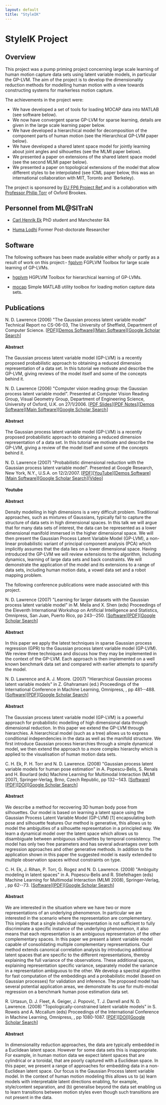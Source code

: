 ```yaml
---
layout: default
title: "StyleIK"
---
```

# StyleIK Project

## Overview

This project was a pump priming project concerning large scale learning
of human motion capture data sets using latent variable models, in
particular the GP-LVM. The aim of the project is to develop the
dimensionality reduction methods for modelling human motion with a view
towards constructing systems for markerless motion capture.

The achievements in the project were:

-   We have developed a set of tools for loading MOCAP data into MATLAB
    (see software below).
-   We now have convergent sparse GP-LVM for sparse learning, details
    are given in the large scale learning paper below.
-   We have developed a hierarchical model for decomposition of the
    component parts of human motion (see the Hierarchical GP-LVM
    paper below).
-   We have developed a shared latent space model for jointly learning
    about joint angles and silhouettes (see the MLMI paper below).
-   We presented a paper on extensions of the shared latent space model
    (see the second MLMI paper below).
-   We presented a paper on topological extensions of the model that
    allow different styles to be interpolated (see ICML paper below,
    this was an international collaboration with MIT, Toronto
    and \`Berkeley).

The project is sponsored by [EU FP6 Project Ref ](http://www.pascal-network.org) and is a collaboration with [Professor Philip Torr](http://cms.brookes.ac.uk/staff/PhilipTorr/) of Oxford Brookes.



<a name="personnel"></a>

## Personnel from ML@SITraN

- [Carl Henrik Ek](http://www.carlhenrik.com/) PhD student and Manchester RA

- [Huma Lodhi](http://www.doc.ic.ac.uk/~hml/) Former Post-doctorate Researcher



<a name="software"></a>

## Software

The following software has been made available either wholly or partly as a result of work on this project:- [fgplvm](http://inverseprobability.com/fgplvm/) FGPLVM Toolbox for large scale learning of GP-LVMs.

- [hgplvm](http://inverseprobability.com/hgplvm/) HGPLVM Toolbox for hierarchical learning of GP-LVMs.

- [mocap](http://inverseprobability.com/mocap/) Simple MATLAB utility toolbox for loading motion capture data sets.

<a name="publications"></a>

## Publications

<span class="author">N. D. Lawrence</span> (2006) <span
class="papertitle">"The Gaussian process latent variable model"</span>
Technical Report no CS-06-03, The University of Sheffield, Department of
Computer Science.
\[[PDF](ftp://ftp.dcs.shef.ac.uk/home/neil/gplvmTutorial.pdf)\]\[[Demos
Software](http://staffwww.dcs.shef.ac.uk/people/N.Lawrence/oxford/)\]\[[Main
Software](https://github.com/SheffieldML/GPmat/)\]\[[Google Scholar
Search](http://scholar.google.com/scholar?hl-en&lr=&q=The+Gaussian+Process+Latent+Variable+Model+&btnG=Search)\]

#### Abstract

The Gaussian process latent variable model (GP-LVM) is a recently
proposed probabilistic approach to obtaining a reduced dimension
representation of a data set. In this tutorial we motivate and describe
the GP-LVM, giving reviews of the model itself and some of the concepts
behind it.


<span class="author">N. D. Lawrence</span> (2006) <span
class="papertitle">"Computer vision reading group: the Gaussian process
latent variable model"</span>. Presented at Computer Vision Reading
Group, Visual Geometry Group, Department of Engineering Science,
University of Oxford, U.K. on 27/1/2006. \[[PDF
Slides](ftp://ftp.dcs.shef.ac.uk/home/neil/gplvmTutorialSlides.pdf)\]\[[PDF
Notes](ftp://ftp.dcs.shef.ac.uk/home/neil/gplvmTutorial.pdf)\]\[[Demos
Software](http://staffwww.dcs.shef.ac.uk/people/N.Lawrence/oxford/)\]\[[Main
Software](https://github.com/SheffieldML/GPmat/)\]\[[Google Scholar
Search](http://scholar.google.com/scholar?hl-en&lr=&q=Computer+Vision+Reading+Group:+The+Gaussian+Process+Latent+Variable+Model+&btnG=Search)\]

#### Abstract

The Gaussian process latent variable model (GP-LVM) is a recently
proposed probabilistic approach to obtaining a reduced dimension
representation of a data set. In this tutorial we motivate and describe
the GP-LVM, giving a review of the model itself and some of the concepts
behind it.


<span class="author">N. D. Lawrence</span> (2007) <span
class="papertitle">"Probabilistic dimensional reduction with the
Gaussian process latent variable model"</span>. Presented at Google
Research, New York, N.Y., U.S.A. on 12/2/2007.
\[[PDF](ftp://ftp.dcs.shef.ac.uk/home/neil/gplvm_07_02.pdf)\]\[[YouTube](http://www.youtube.com/watch?v=DS853uA0u4I)\]\[[Demos
Software](http://staffwww.dcs.shef.ac.uk/people/N.Lawrence/oxford/)\]\[[Main
Software](https://github.com/SheffieldML/GPmat/)\]\[[Google Scholar
Search](http://scholar.google.com/scholar?hl-en&lr=&q=Probabilistic+Dimensional+Reduction+with+the+Gaussian+Process+Latent+Variable+Model+&btnG=Search)\]\[[Video](http://video.google.com/videoplay?docid=-5127068978792458641)\]

#### Youtube

#### Abstract

Density modelling in high dimensions is a very difficult problem.
Traditional approaches, such as mixtures of Gaussians, typically fail to
capture the structure of data sets in high dimensional spaces. In this
talk we will argue that for many data sets of interest, the data can be
represented as a lower dimensional manifold immersed in the higher
dimensional space. We will then present the Gaussian Process Latent
Variable Model (GP-LVM), a non-linear probabilistic variant of principal
component analysis (PCA) which implicitly assumes that the data lies on
a lower dimensional space. Having introduced the GP-LVM we will review
extensions to the algorithm, including dynamics, learning of large data
sets and back constraints. We will demonstrate the application of the
model and its extensions to a range of data sets, including human motion
data, a vowel data set and a robot mapping problem.


The following conference publications were made associated with this project.

<span class="author">N. D. Lawrence</span> (2007) <span
class="papertitle">"Learning for larger datasets with the Gaussian
process latent variable model"</span> in M. Meila and X. Shen (eds)
<span class="journal">Proceedings of the Eleventh International Workshop
on Artificial Intelligence and Statistics</span>, Omnipress, San Juan,
Puerto Rico, pp 243--250.
\[[Software](https://github.com/SheffieldML/GPmat/%20)\]\[[PDF](ftp://ftp.dcs.shef.ac.uk/home/neil/gplvmLarger.pdf)\]\[[Google
Scholar
Search](http://scholar.google.com/scholar?hl-en&lr=&q=Learning+for+Larger+Datasets+with+the+Gaussian+Process+Latent+Variable+Model+&btnG=Search)\]

#### Abstract

In this paper we apply the latest techniques in sparse Gaussian process
regression (GPR) to the Gaussian process latent variable model (GP-LVM).
We review three techniques and discuss how they may be implemented in
the context of the GP-LVM. Each approach is then implemented on a well
known benchmark data set and compared with earlier attempts to sparsify
the model.


<span class="author">N. D. Lawrence and A. J. Moore. </span> (2007)
<span class="papertitle">"Hierarchical Gaussian process latent variable
models"</span> in Z. Ghahramani (ed.) <span class="journal">Proceedings
of the International Conference in Machine Learning</span>, Omnipress, ,
pp 481--488.
\[[Software](https://github.com/SheffieldML/hgplvm/%20)\]\[[PDF](ftp://ftp.dcs.shef.ac.uk/home/neil/hgplvm.pdf)\]\[[Google
Scholar
Search](http://scholar.google.com/scholar?hl-en&lr=&q=Hierarchical+Gaussian+Process+Latent+Variable+Models+&btnG=Search)\]

#### Abstract

The Gaussian process latent variable model (GP-LVM) is a powerful
approach for probabilistic modelling of high dimensional data through
dimensional reduction. In this paper we extend the GP-LVM through
hierarchies. A hierarchical model (such as a tree) allows us to express
conditional independencies in the data as well as the manifold
structure. We first introduce Gaussian process hierarchies through a
simple dynamical model, we then extend the approach to a more complex
hierarchy which is applied to the visualisation of human motion data
sets.


<span class="author">C. H. Ek, P. H. Torr and N. D. Lawrence. </span>
(2008) <span class="papertitle">"Gaussian process latent variable models
for human pose estimation"</span> in A. Popescu-Belis, S. Renals and H.
Bourlard (eds) <span class="journal">Machine Learning for Multimodal
Interaction (MLMI 2007)</span>, Springer-Verlag, Brno, Czech Republic,
pp 132--143.
\[[Software](https://github.com/SheffieldML/SGPLVM/%20)\]\[[PDF](ftp://ftp.dcs.shef.ac.uk/home/neil/mlmi.pdf)\]\[[DOI](http://dx.doi.org/10.1007/978-3-540-78155-4_12)\]\[[Google
Scholar
Search](http://scholar.google.com/scholar?hl-en&lr=&q=Gaussian+Process+Latent+Variable+Models+For+Human+Pose+Estimation+&btnG=Search)\]

#### Abstract

We describe a method for recovering 3D human body pose from silhouettes.
Our model is based on learning a latent space using the Gaussian Process
Latent Variable Model (GP-LVM) \[1\] encapsulating both pose and
silhouette features Our method is generative, this allows us to model
the ambiguities of a silhouette representation in a principled way. We
learn a dynamical model over the latent space which allows us to
disambiguate between ambiguous silhouettes by temporal consistency. The
model has only two free parameters and has several advantages over both
regression approaches and other generative methods. In addition to the
application shown in this paper the suggested model is easily extended
to multiple observation spaces without constraints on type.


<span class="author">C. H. Ek, J. Rihan, P. Torr, G. Rogez and N. D.
Lawrence. </span> (2008) <span class="papertitle">"Ambiguity modeling in
latent spaces"</span> in A. Popescu-Belis and R. Stiefelhagen (eds)
<span class="journal">Machine Learning for Multimodal Interaction (MLMI
2008)</span>, Springer-Verlag, , pp 62--73.
\[[Software](https://github.com/SheffieldML/SGPLVM/%20)\]\[[PDF](ftp://ftp.dcs.shef.ac.uk/home/neil/mlmi2008.pdf)\]\[[Google
Scholar
Search](http://scholar.google.com/scholar?hl-en&lr=&q=Ambiguity+Modeling+in+Latent+Spaces+&btnG=Search)\]

#### Abstract

We are interested in the situation where we have two or more
representations of an underlying phenomenon. In particular we are
interested in the scenario where the representation are complementary.
This implies that a single individual representation is not sufficient
to fully discriminate a specific instance of the underlying phenomenon,
it also means that each representation is an ambiguous representation of
the other complementary spaces. In this paper we present a latent
variable model capable of consolidating multiple complementary
representations. Our method extends canonical correlation analysis by
introducing additional latent spaces that are specific to the different
representations, thereby explaining the full variance of the
observations. These additional spaces, explaining representation
specific variance, separately model the variance in a representation
ambiguous to the other. We develop a spectral algorithm for fast
computation of the embeddings and a probabilistic model (based on
Gaussian processes) for validation and inference. The proposed model has
several potential application areas, we demonstrate its use for
multi-modal regression on a benchmark human pose estimation data set.


<span class="author">R. Urtasun, D. J. Fleet, A. Geiger, J. Popović, T.
J. Darrell and N. D. Lawrence. </span> (2008) <span
class="papertitle">"Topologically-constrained latent variable
models"</span> in S. Roweis and A. Mccallum (eds) <span
class="journal">Proceedings of the International Conference in Machine
Learning</span>, Omnipress, , pp 1080-1087.
\[[PDF](ftp://ftp.dcs.shef.ac.uk/home/neil/topology.pdf)\]\[[DOI](http://dx.doi.org/10.1145/1390156.1390292)\]\[[Google
Scholar
Search](http://scholar.google.com/scholar?hl-en&lr=&q=Topologically-Constrained+Latent+Variable+Models+&btnG=Search)\]

#### Abstract

In dimensionality reduction approaches, the data are typically embedded
in a Euclidean latent space. However for some data sets this is
inappropriate. For example, in human motion data we expect latent spaces
that are cylindrical or a toroidal, that are poorly captured with a
Euclidean space. In this paper, we present a range of approaches for
embedding data in a non-Euclidean latent space. Our focus is the
Gaussian Process latent variable model. In the context of human motion
modeling this allows us to (a) learn models with interpretable latent
directions enabling, for example, style/content separation, and (b)
generalise beyond the data set enabling us to learn transitions between
motion styles even though such transitions are not present in the data.


